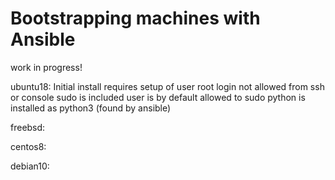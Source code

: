 # Bootstrapping machines with Ansible

work in progress!

ubuntu18:
Initial install requires setup of user
root login not allowed from ssh or console
sudo is included
user is by default allowed to sudo
python is installed as python3 (found by ansible)

freebsd:

centos8:

debian10:
